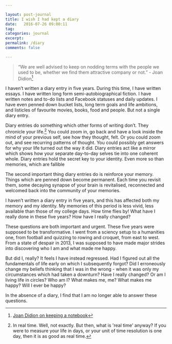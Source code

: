```yaml
---

layout: post-journal
title: I wish I had kept a diary 
date:   2016-07-26 09:00:11
tag: 
categories: journal
excerpt: 
permalink: /diary
comments: false

---
```




> “We are well advised to keep on nodding terms with the people we used to be, whether we find them attractive company or not.” - Joan Didion[^Didion]

I haven’t written a diary entry in five years. During this time, I have written essays. I have written long form semi-autobiographical fiction. I have written notes and to-do lists and Facebook statuses and daily updates. I have even penned down bucket lists, long term goals and life ambitions, and listicles of favourite movies, books, food and people. But not a single diary entry. 

Diary entries do something which other forms of writing don’t. They chronicle your life.[^realTime] You could zoom in, go back and have a look inside the mind of your previous self, see how they thought, felt. Or you could zoom out, and see recurring patterns of thought.  You could possibly get answers for why your life turned out the way it did.  Diary entries act like a mirror which shows how your separate day-to-day selves tie into one coherent whole. Diary entries hold the secret key to your identity. Even more so than memories, which are fallible

The second important thing diary entries do is reinforce your memory. Things which are penned down become permanent. Each time you revisit them, some decaying synapse of your brain is revitalised, reconnected and welcomed back into the community of your memories. 

I haven’t written a diary entry in five years, and this has affected both my memory and my identity.  My memories of this period is less vivid, less available than those of my college days. How time flies by! What have I really done in these five years? How have I really changed?

These questions are both important and urgent. These five years were supposed to be transformative. I went from a sciency setup to a humanities one, from football and quizzing to rowing and croquet, from east to west. From a state of despair in 2013, I was supposed to have made major strides into discovering who I am and what made me happy. 

But did I, really? It feels I have instead regressed. Had I figured out all the fundamentals of life early on which I subsequently forgot? Did I erroneously change my beliefs thinking that I was in the wrong - when it was only my circumstances which had taken a downturn? Have I really changed? Or am I living life in circles?  Who am I? What makes me, me? What makes me happy? Will I ever be happy? 

In the absence of a diary, I find that I am no longer able to answer these questions. 

[^Didion]: [Joan Didion on keeping a notebook](https://www.brainpickings.org/2012/11/19/joan-didion-on-keeping-a-notebook/)
[^realTime]: In real time. Well, not exactly. But then, what is 'real time' anyway?  If you were to measure your life in days, or your unit of time resolution is one day, then it is as good as real time.

